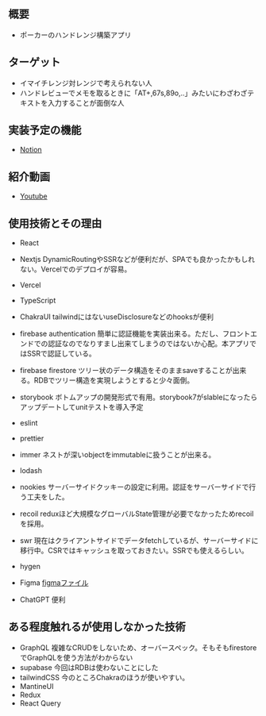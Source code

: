 ## 概要
- ポーカーのハンドレンジ構築アプリ

## ターゲット
- イマイチレンジ対レンジで考えられない人
- ハンドレビューでメモを取るときに「AT+,67s,89o,..」みたいにわざわざテキストを入力することが面倒な人

## 実装予定の機能
- [Notion](https://veil-marjoram-47c.notion.site/38a0b255390b4e6092ca90ca38963a53?v=b747904428e641899e5609c727c9f7de)

## 紹介動画
- [Youtube](https://youtu.be/pZ9CXSozfZQ)

## 使用技術とその理由

- React
- Nextjs DynamicRoutingやSSRなどが便利だが、SPAでも良かったかもしれない。Vercelでのデプロイが容易。
- Vercel
- TypeScript
- ChakraUI tailwindにはないuseDisclosureなどのhooksが便利
- firebase authentication 簡単に認証機能を実装出来る。ただし、フロントエンドでの認証なのでなりすまし出来てしまうのではないか心配。本アプリではSSRで認証している。
- firebase firestore ツリー状のデータ構造をそのままsaveすることが出来る。RDBでツリー構造を実現しようとすると少々面倒。
- storybook ボトムアップの開発形式で有用。storybook7がslableになったらアップデートしてunitテストを導入予定
- eslint
- prettier
- immer ネストが深いobjectをimmutableに扱うことが出来る。
- lodash
- nookies サーバーサイドクッキーの設定に利用。認証をサーバーサイドで行う工夫をした。
- recoil reduxほど大規模なグローバルState管理が必要でなかったためrecoilを採用。
- swr 現在はクライアントサイドでデータfetchしているが、サーバーサイドに移行中。CSRではキャッシュを取っておきたい。SSRでも使えるらしい。
- hygen

- Figma
  [figmaファイル](https://www.figma.com/file/Np9CVTNeGCy35JAmpoOhNE/review-house?node-id=0%3A1&t=HzAgrMs7k1ANm3QD-1)
- ChatGPT 便利

## ある程度触れるが使用しなかった技術

- GraphQL 複雑なCRUDをしないため、オーバースペック。そもそもfirestoreでGraphQLを使う方法がわからない
- supabase 今回はRDBは使わないことにした
- tailwindCSS 今のところChakraのほうが使いやすい。
- MantineUI
- Redux
- React Query